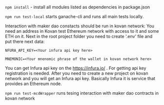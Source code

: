 `npm install` - install all modules listed as dependencies in package.json

`npm run test-local` starts ganache-cli and runs all main tests locally. 

Interaction with maker dao constacts should be run in kovan network:
You need an address in Kovan test Ethereum network with access to it and some ETH on it.
Next in the root project folder you need to create '.env' file and put there next data: 

`NFURA_API_KEY=<Your infura api key here>`

`MNEMONIC=<Your mnenomic phrase of the wallet in kovan network here>`

You can get Infura api key on the https://infura.io/ . For getting api key registration is needed. After you need to create a new project on kovan network and you will get an Infura api key. Basically Infura it is service that provides an Ethereum node.

`npm run test-mcdWrapper` runs tesing interaction with maker dao contracts in kovan network
